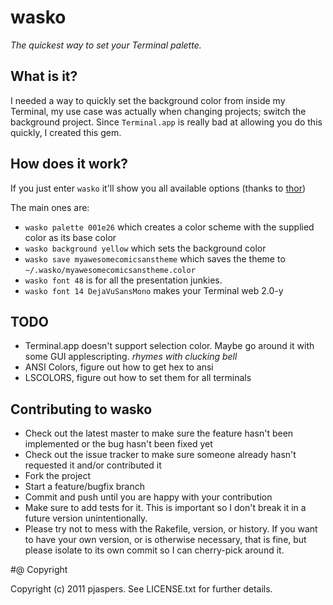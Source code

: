 # wasko

_The quickest way to set your Terminal palette._

## What is it?

I needed a way to quickly set the background color from inside my Terminal, my use case was actually when changing projects; switch the background project. Since `Terminal.app` is really bad at allowing you do this quickly, I created this gem.

## How does it work?

If you just enter `wasko` it'll show you all available options (thanks to [thor](https://github.com/wycats/thor/))

The main ones are:

* `wasko palette 001e26` which creates a color scheme with the supplied color as its base color
* `wasko background yellow` which sets the background color
* `wasko save myawesomecomicsanstheme` which saves the theme to `~/.wasko/myawesomecomicsanstheme.color`
* `wasko font 48` is for all the presentation junkies.
* `wasko font 14 DejaVuSansMono` makes your Terminal web 2.0-y

## TODO

* Terminal.app doesn't support selection color. Maybe go around it with some GUI applescripting. *rhymes with clucking bell*
* ANSI Colors, figure out how to get hex to ansi
* LSCOLORS, figure out how to set them for all terminals

## Contributing to wasko

* Check out the latest master to make sure the feature hasn't been implemented or the bug hasn't been fixed yet
* Check out the issue tracker to make sure someone already hasn't requested it and/or contributed it
* Fork the project
* Start a feature/bugfix branch
* Commit and push until you are happy with your contribution
* Make sure to add tests for it. This is important so I don't break it in a future version unintentionally.
* Please try not to mess with the Rakefile, version, or history. If you want to have your own version, or is otherwise necessary, that is fine, but please isolate to its own commit so I can cherry-pick around it.

#@ Copyright

Copyright (c) 2011 pjaspers. See LICENSE.txt for
further details.

